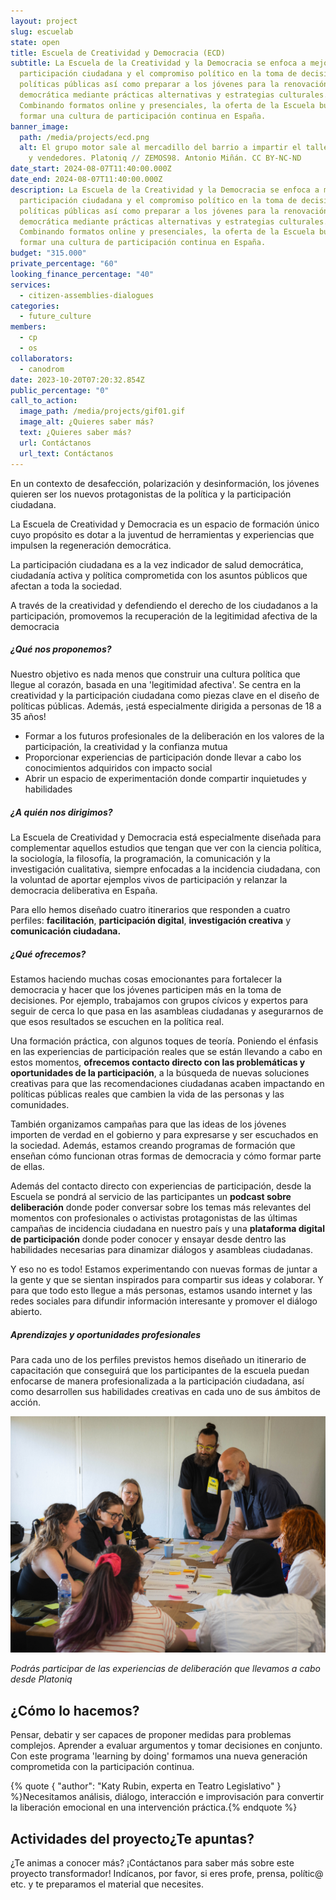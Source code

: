 ```yaml
---
layout: project
slug: escuelab
state: open
title: Escuela de Creatividad y Democracia (ECD)
subtitle: La Escuela de la Creatividad y la Democracia se enfoca a mejorar la
  participación ciudadana y el compromiso político en la toma de decisiones y
  políticas públicas así como preparar a los jóvenes para la renovación
  democrática mediante prácticas alternativas y estrategias culturales.
  Combinando formatos online y presenciales, la oferta de la Escuela busca
  formar una cultura de participación continua en España.
banner_image:
  path: /media/projects/ecd.png
  alt: El grupo motor sale al mercadillo del barrio a impartir el taller a vecinos
    y vendedores. Platoniq // ZEMOS98. Antonio Miñán. CC BY-NC-ND
date_start: 2024-08-07T11:40:00.000Z
date_end: 2024-08-07T11:40:00.000Z
description: La Escuela de la Creatividad y la Democracia se enfoca a mejorar la
  participación ciudadana y el compromiso político en la toma de decisiones y
  políticas públicas así como preparar a los jóvenes para la renovación
  democrática mediante prácticas alternativas y estrategias culturales.
  Combinando formatos online y presenciales, la oferta de la Escuela busca
  formar una cultura de participación continua en España.
budget: "315.000"
private_percentage: "60"
looking_finance_percentage: "40"
services:
  - citizen-assemblies-dialogues
categories:
  - future_culture
members:
  - cp
  - os
collaborators:
  - canodrom
date: 2023-10-20T07:20:32.854Z
public_percentage: "0"
call_to_action:
  image_path: /media/projects/gif01.gif
  image_alt: ¿Quieres saber más?
  text: ¿Quieres saber más?
  url: Contáctanos
  url_text: Contáctanos
---
```

En un contexto de desafección, polarización y desinformación, los jóvenes quieren ser los nuevos protagonistas de la política y la participación ciudadana. 

La Escuela de Creatividad y Democracia es un espacio de formación único cuyo propósito es dotar a la juventud de herramientas y experiencias que impulsen la regeneración democrática.

La participación ciudadana es a la vez indicador de salud democrática, ciudadanía activa y política comprometida con los asuntos públicos que afectan a toda la sociedad.

A través de la creatividad y defendiendo el derecho de los ciudadanos a la participación, promovemos la recuperación de la legitimidad afectiva de la democracia 

##### ¿Qué nos proponemos?

Nuestro objetivo es nada menos que construir una cultura política que llegue al corazón, basada en una 'legitimidad afectiva'. Se centra en la creatividad y la participación ciudadana como piezas clave en el diseño de políticas públicas. Además, ¡está especialmente dirigida a personas de 18 a 35 años!

* Formar a los futuros profesionales de la deliberación en los valores de la participación, la creatividad y la confianza mutua
* Proporcionar experiencias de participación donde llevar a cabo los conocimientos adquiridos con impacto social
* Abrir un espacio de experimentación donde compartir inquietudes y habilidades

##### ¿A quién nos dirigimos?

La Escuela de Creatividad y Democracia está especialmente diseñada para complementar aquellos estudios que tengan que ver con la ciencia política, la sociología, la filosofía, la programación, la comunicación y la investigación cualitativa, siempre enfocadas a la incidencia ciudadana, con la voluntad de aportar ejemplos vivos de participación y relanzar la democracia deliberativa en España.  

Para ello hemos diseñado cuatro itinerarios que responden a cuatro perfiles: **facilitación**, **participación digital**, **investigación creativa** y **comunicación ciudadana.**

##### ¿Qué ofrecemos?

Estamos haciendo muchas cosas emocionantes para fortalecer la democracia y hacer que los jóvenes participen más en la toma de decisiones. Por ejemplo, trabajamos con grupos cívicos y expertos para seguir de cerca lo que pasa en las asambleas ciudadanas y asegurarnos de que esos resultados se escuchen en la política real.

Una formación práctica, con algunos toques de teoría. Poniendo el énfasis en las experiencias de participación reales que se están llevando a cabo en estos momentos, **ofrecemos contacto directo con las problemáticas y oportunidades de la participación**, a la búsqueda de nuevas soluciones creativas para que las recomendaciones ciudadanas acaben impactando en políticas públicas reales que cambien la vida de las personas y las comunidades.

También organizamos campañas para que las ideas de los jóvenes importen de verdad en el gobierno y para expresarse y ser escuchados en la sociedad. Además, estamos creando programas de formación que enseñan cómo funcionan otras formas de democracia y cómo formar parte de ellas.

Además del contacto directo con experiencias de participación, desde la Escuela se pondrá al servicio de las participantes un **podcast sobre deliberación** donde poder conversar sobre los temas más relevantes del momentos con profesionales o activistas protagonistas de las últimas campañas de incidencia ciudadana en nuestro país y una **plataforma digital de participación** donde poder conocer y ensayar desde dentro las habilidades necesarias para dinamizar diálogos y asambleas ciudadanas.

Y eso no es todo! Estamos experimentando con nuevas formas de juntar a la gente y que se sientan inspirados para compartir sus ideas y colaborar. Y para que todo esto llegue a más personas, estamos usando internet y las redes sociales para difundir información interesante y promover el diálogo abierto.

##### Aprendizajes y oportunidades profesionales

Para cada uno de los perfiles previstos hemos diseñado un itinerario de capacitación que conseguirá que los participantes de la escuela puedan enfocarse de manera profesionalizada a la participación ciudadana, así como desarrollen sus habilidades creativas en cada uno de sus ámbitos de acción.



![Mindset Rev](/media/mindset2.jpg "Mindset Rev")

*Podrás participar de las experiencias de deliberación que llevamos a cabo desde Platoniq*

## ¿Cómo lo hacemos?

Pensar, debatir y ser capaces de proponer medidas para problemas complejos. Aprender a evaluar argumentos y tomar decisiones en conjunto. Con este programa 'learning by doing' formamos una nueva generación comprometida con la participación continua.

{% quote { "author": "Katy Rubin, experta en Teatro Legislativo" } %}Necesitamos análisis, diálogo, interacción e improvisación para convertir la liberación emocional en una intervención práctica.{% endquote %}

## Actividades del proyecto¿Te apuntas?

¿Te animas a conocer más? ¡Contáctanos para saber más sobre este proyecto transformador! Indícanos, por favor, si eres profe, prensa, polític@ etc. y te preparamos el material que necesites.
